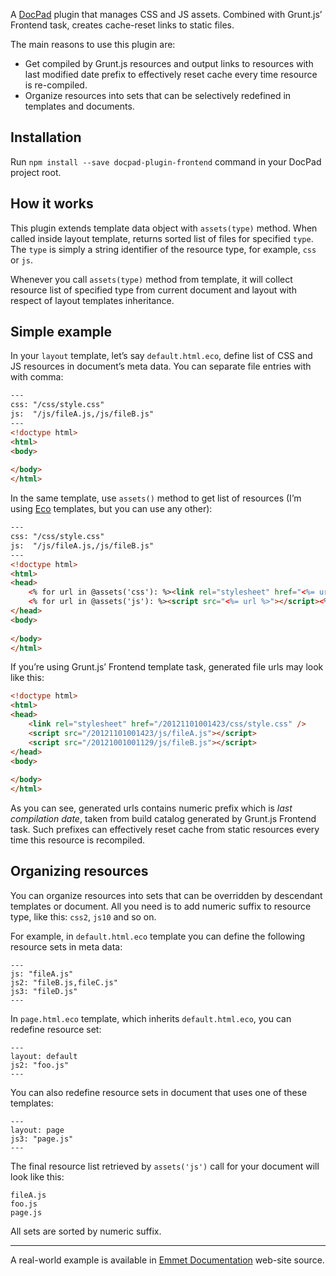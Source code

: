 A [DocPad](https://github.com/bevry/docpad) plugin that manages CSS and JS assets. Combined with Grunt.js’ Frontend task, creates cache-reset links to static files.

The main reasons to use this plugin are:

* Get compiled by Grunt.js resources and output links to resources with last modified date prefix to effectively reset cache every time resource is re-compiled.
* Organize resources into sets that can be selectively redefined in templates and documents.

## Installation ##

Run `npm install --save docpad-plugin-frontend` command in your DocPad project root.
    
## How it works ##

This plugin extends template data object with `assets(type)` method. When called inside layout template, returns sorted list of files for specified `type`. The `type` is simply a string identifier of the resource type, for example, `css` or `js`.

Whenever you call `assets(type)` method from template, it will collect resource list of specified type from current document and layout with respect of layout templates inheritance.

## Simple example ##

In your `layout` template, let’s say `default.html.eco`, define list of CSS and JS resources in document’s meta data. You can separate file entries with with comma:

```html
---
css: "/css/style.css"
js:  "/js/fileA.js,/js/fileB.js"
---
<!doctype html>
<html>
<body>
    
</body>
</html>
```

In the same template, use `assets()` method to get list of resources (I’m using [Eco](https://github.com/sstephenson/eco) templates, but you can use any other):

```html
---
css: "/css/style.css"
js:  "/js/fileA.js,/js/fileB.js"
---
<!doctype html>
<html>
<head>
    <% for url in @assets('css'): %><link rel="stylesheet" href="<%= url %>" /><% end %>
    <% for url in @assets('js'): %><script src="<%= url %>"></script><% end %>
</head>
<body>
    
</body>
</html>
```

If you’re using Grunt.js’ Frontend template task, generated file urls may look like this:

```html
<!doctype html>
<html>
<head>
    <link rel="stylesheet" href="/20121101001423/css/style.css" />
    <script src="/20121101001423/js/fileA.js"></script>
    <script src="/20121001001129/js/fileB.js"></script>
</head>
<body>
    
</body>
</html>
```

As you can see, generated urls contains numeric prefix which is _last compilation date_, taken from build catalog generated by Grunt.js Frontend task. Such prefixes can effectively reset cache from static resources every time this resource is recompiled.

## Organizing resources ##

You can organize resources into sets that can be overridden by descendant templates or document. All you need is to add numeric suffix to resource type, like this: `css2`, `js10` and so on.

For example, in `default.html.eco` template you can define the following resource sets in meta data:

    ---
    js: "fileA.js"
    js2: "fileB.js,fileC.js"
    js3: "fileD.js"
    ---

In `page.html.eco` template, which inherits `default.html.eco`, you can redefine resource set:

    ---
    layout: default
    js2: "foo.js"
    ---
    
You can also redefine resource sets in document that uses one of these templates:

    ---
    layout: page
    js3: "page.js"
    ---
    
The final resource list retrieved by  `assets('js')` call for your document will look like this:

    fileA.js
    foo.js
    page.js
    
All sets are sorted by numeric suffix.

****************

A real-world example is available in [Emmet Documentation](https://github.com/emmetio/emmet-docs) web-site source.